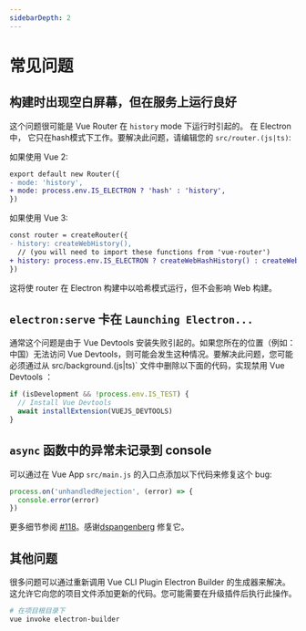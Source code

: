 ```yaml
---
sidebarDepth: 2
---
```


# 常见问题

## 构建时出现空白屏幕，但在服务上运行良好

这个问题很可能是 Vue Router 在 `history` mode 下运行时引起的。 在 Electron 中， 它只在hash模式下工作。要解决此问题，请编辑您的 `src/router.(js|ts)`:

如果使用 Vue 2:

```diff
export default new Router({
- mode: 'history',
+ mode: process.env.IS_ELECTRON ? 'hash' : 'history',
})
```

如果使用 Vue 3:

```diff
const router = createRouter({
- history: createWebHistory(),
  // (you will need to import these functions from 'vue-router')
+ history: process.env.IS_ELECTRON ? createWebHashHistory() : createWebHistory(),
})
```

这将使 router 在 Electron 构建中以哈希模式运行，但不会影响 Web 构建。

## `electron:serve` 卡在 `Launching Electron...`

通常这个问题是由于 Vue Devtools 安装失败引起的。如果您所在的位置（例如：中国）无法访问 Vue Devtools，则可能会发生这种情况。要解决此问题，您可能必须通过从 src/background.(js|ts)` 文件中删除以下面的代码，实现禁用 Vue Devtools ：

```javascript
if (isDevelopment && !process.env.IS_TEST) {
  // Install Vue Devtools
  await installExtension(VUEJS_DEVTOOLS)
}
```

## `async` 函数中的异常未记录到 console

可以通过在 Vue App `src/main.js` 的入口点添加以下代码来修复这个 bug:

```javascript
process.on('unhandledRejection', (error) => {
  console.error(error)
})
```

更多细节参阅 [#118](https://github.com/nklayman/vue-cli-plugin-electron-builder/issues/118)。感谢[dspangenberg](https://github.com/dspangenberg) 修复它。

## 其他问题

很多问题可以通过重新调用 Vue CLI Plugin Electron Builder 的生成器来解决。这允许它向您的项目文件添加更新的代码。您可能需要在升级插件后执行此操作。

```bash
# 在项目根目录下
vue invoke electron-builder
```
